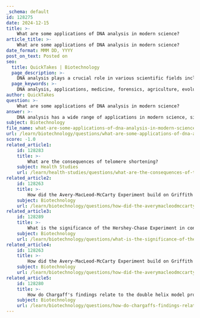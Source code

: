 ```yaml
---
_schema: default
id: 128275
date: 2024-12-15
title: >-
    What are some applications of DNA analysis in modern science?
article_title: >-
    What are some applications of DNA analysis in modern science?
date_format: MMM DD, YYYY
post_on_text: Posted on
seo:
  title: QuickTakes | Biotechnology
  page_description: >-
    DNA analysis plays a crucial role in various scientific fields including medicine for disease diagnosis and treatment, forensics for crime scene investigations, agriculture for developing GMOs, and evolutionary biology for understanding species relationships.
  page_keywords: >-
    DNA analysis, applications, medicine, forensics, agriculture, evolutionary biology, genetic diagnostics, forensic science, biotechnology, cloning, genetic research, ancestry, genetic genealogy, CRISPR, GMOs, health, genetic profiling
author: QuickTakes
question: >-
    What are some applications of DNA analysis in modern science?
answer: >-
    DNA analysis has a wide range of applications in modern science, significantly impacting various fields such as medicine, forensics, agriculture, and evolutionary biology. Here are some key applications:\n\n1. **Medical Diagnostics and Treatment**: DNA analysis is crucial for diagnosing genetic disorders and diseases. By examining an individual's DNA, healthcare professionals can identify mutations that may lead to specific health issues, allowing for personalized treatment plans. This includes the use of genetic testing to predict susceptibility to diseases and to tailor therapies based on a patient's genetic profile.\n\n2. **Forensic Science**: In forensic investigations, DNA profiling is used to identify individuals involved in crimes. Techniques such as Short Tandem Repeat (STR) analysis and mitochondrial DNA analysis enable the examination of minute or degraded samples, which is essential in solving cases and exonerating the innocent. DNA evidence has become a standard in criminal investigations, providing reliable identification of suspects and victims.\n\n3. **Cloning and Biotechnology**: The understanding of DNA structure and function has led to advancements in cloning technologies, such as the cloning of Dolly the sheep, the first mammal to be cloned from an adult somatic cell. Additionally, biotechnological applications include the use of CRISPR technology for gene editing, which has the potential to modify genes in humans, animals, and plants, leading to advancements in medicine and agriculture.\n\n4. **Genetic Research**: DNA analysis is fundamental in research aimed at understanding genetic variations and their implications. This includes studying Single-Nucleotide Polymorphisms (SNPs) to understand their role in diseases and traits, as well as epigenetic modifications that can influence gene expression.\n\n5. **Evolutionary Biology**: DNA analysis allows scientists to trace the evolutionary history of species by comparing genetic material across different organisms. This helps in understanding the relationships between species and the mechanisms of evolution.\n\n6. **Agricultural Improvements**: In agriculture, DNA analysis is used to develop genetically modified organisms (GMOs) that can withstand pests, diseases, and environmental stresses. This technology enhances crop yields and food security.\n\n7. **Ancestry and Genetic Genealogy**: DNA testing has become popular for tracing ancestry and understanding genetic heritage. Companies offer services that analyze DNA to provide insights into familial connections and ethnic backgrounds.\n\nOverall, the applications of DNA analysis are vast and continue to evolve, making it an invaluable tool in modern science and medicine.
subject: Biotechnology
file_name: what-are-some-applications-of-dna-analysis-in-modern-science.md
url: /learn/biotechnology/questions/what-are-some-applications-of-dna-analysis-in-modern-science
score: -1.0
related_article1:
    id: 128283
    title: >-
        What are the consequences of telomere shortening?
    subject: Health Studies
    url: /learn/health-studies/questions/what-are-the-consequences-of-telomere-shortening
related_article2:
    id: 128263
    title: >-
        How did the Avery-MacLeod-McCarty Experiment build on Griffith's findings?
    subject: Biotechnology
    url: /learn/biotechnology/questions/how-did-the-averymacleodmccarty-experiment-build-on-griffiths-findings
related_article3:
    id: 128289
    title: >-
        What is the significance of the Hershey-Chase Experiment in confirming DNA as the genetic material?
    subject: Biotechnology
    url: /learn/biotechnology/questions/what-is-the-significance-of-the-hersheychase-experiment-in-confirming-dna-as-the-genetic-material
related_article4:
    id: 128263
    title: >-
        How did the Avery-MacLeod-McCarty Experiment build on Griffith's findings?
    subject: Biotechnology
    url: /learn/biotechnology/questions/how-did-the-averymacleodmccarty-experiment-build-on-griffiths-findings
related_article5:
    id: 128280
    title: >-
        How do Chargaff's findings relate to the double helix model proposed by Watson and Crick?
    subject: Biotechnology
    url: /learn/biotechnology/questions/how-do-chargaffs-findings-relate-to-the-double-helix-model-proposed-by-watson-and-crick
---
```


&nbsp;